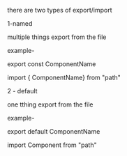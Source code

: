 there are two types of export/import

1-named

multiple things export from the file

example-

export const ComponentName

import { ComponentName} from "path"


2 - default

one tthing export from the file

example-

export default ComponentName

import Component from "path"